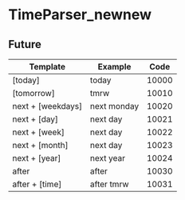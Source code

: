 # TimeParser_newnew
## Future
|Template|Example|Code|
|--------|-------|----|
|[today]|today|10000|
|[tomorrow]|tmrw|10010|
|next + [weekdays]|next monday|10020|
|next + [day]|next day|10021|
|next + [week]|next day|10022|
|next + [month]|next day|10023|
|next + [year]|next year|10024|
|after|after|10030|
|after + [time]|after tmrw|10031|
